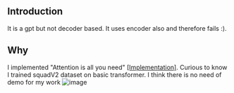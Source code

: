 ## Introduction
It is a gpt but not decoder based. It uses encoder also and therefore fails :).

## Why
I implemented "Attention is all you need" [[Implementation]](http://github.com/KrishChordiya/mlthings). Curious to know I trained squadV2 dataset on basic transformer. I think there is no need of demo for my work
![image](https://github.com/user-attachments/assets/f8b6e546-5e61-475a-8bcc-52b2ae29836a)

